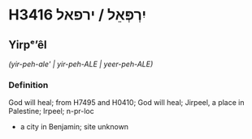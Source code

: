 # H3416 יִרְפְּאֵל / ירפאל

## Yirpᵉʼêl

_(yir-peh-ale' | yir-peh-ALE | yeer-peh-ALE)_

### Definition

God will heal; from H7495 and H0410; God will heal; Jirpeel, a place in Palestine; Irpeel; n-pr-loc

- a city in Benjamin; site unknown
